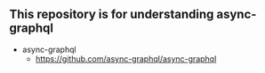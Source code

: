 ## This repository is for understanding async-graphql
- async-graphql
    - https://github.com/async-graphql/async-graphql